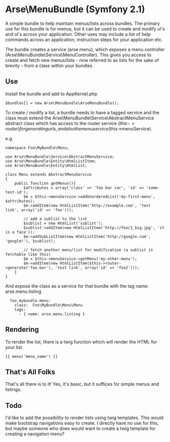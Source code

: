
Arse\MenuBundle (Symfony 2.1)
==================

A simple bundle to help maintain menus/lists across bundles. The primary use for this bundle is for menus, but it can be
used to create and modify ul's and ol's across your application. Other uses may include a list of help commands across
an application, instruction steps for your application etc.

The bundle creates a service (arse.menu), which exposes a menu controller (Arse\MenuBundle\Service\MenuController). This
gives you access to create and fetch new menus/lists - now referred to as lists for the sake of brevity - from a class
within your bundles .

Use
-----

Install the bundle and add to AppKernel.php

```
$bundles[] = new Arse\MenuBundle\ArseMenuBundle();
```

To create / modify a list, a bundle needs to have a tagged service and the class must extend the
Arse\MenuBundle\Service\AbstractMenuService abstract class which has access to the router service ($this->router) for
generating urls, and also the menu service ($this->menuService).

e.g.
```
namespace Foo\MyBundle\Menu;

use Arse\MenuBundle\Service\AbstractMenuService;
use Arse\MenuBundle\Entity\HtmlListItem;
use Arse\MenuBundle\Entity\HtmlList;

class Menu extends AbstractMenuService
{
    public function getMenus(){
        $attributes = array('class' => 'foo bar car', 'id' => 'some-test-id');
        $m = $this->menuService->addUnorderedList('my-first-menu', $attributes);
        $m->addItem(new HtmlListItem('http://example.com', 'test link', array('id' => 'foo')));

        // add a sublist to the list
        $sublist = new HtmlList('sublist');
        $sublist->addItem(new HtmlListItem('http://foo/1_big.jpg', 'it is a face'));
        $m->addSubListItem(new HtmlListItem('http://google.com', 'google!'), $sublist);

        // fetch another menu/list for modification (a sublist is fetchable like this)
        $m = $this->menuService->getMenu('my-other-menu');
        $m->addItem(new HtmlListItem($this->router->generate('foo.bar'), 'test link', array('id' => 'foo2')));
    }
}
```

And expose the class as a service for that bundle with the tag name: arse.menu.listing

```
  foo.mybundle.menu:
    class:  Foo\MyBundle\Menu\Menu
    tags:
      - { name: arse.menu.listing }
```

Rendering
-----------

To render the list, there is a twig function which will render the HTML for your list.

```
{{ menu('menu_name') }}
```

That's All Folks
------------------

That's all there is to it! Yes, it's basic, but it suffices for simple menus and listings.


Todo
--------------

I'd like to add the possibility to render lists using twig templates. This would make bootstrap navigations easy to
create. I directly have no use for this, but maybe someone who does would want to create a twig template for creating a
navigation menu?
